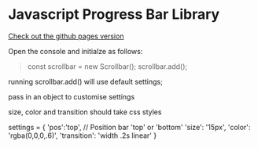# Javascript Progress Bar Library

[Check out the github pages version](https://darrencarlin.github.io/Progress-Bar-Library/)


Open the console and initialze as follows: 

> const scrollbar = new Scrollbar();
> scrollbar.add();

running scrollbar.add() will use default settings;

pass in an object to customise settings

size, color and transition should take css styles 

   settings = {
    'pos':'top', // Position bar 'top' or 'bottom'
    'size': '15px', 
    'color': 'rgba(0,0,0,.6)', 
    'transition': 'width .2s linear'
    }

